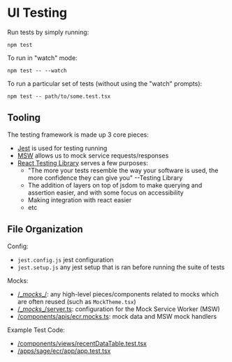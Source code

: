 # UI Testing

Run tests by simply running:

```
npm test
```

To run in "watch" mode:

```
npm test -- --watch
```

To run a particular set of tests (without using the "watch" prompts):

```
npm test -- path/to/some.test.tsx
```

## Tooling

The testing framework is made up 3 core pieces:

- [Jest](https://jestjs.io/) is used for testing running
- [MSW](https://mswjs.io/) allows us to mock service requests/responses
- [React Testing Library](https://testing-library.com/docs/react-testing-library/intro) serves a few purposes:
  * "The more your tests resemble the way your software is used, the more confidence they can give you" --Testing Library
  * The addition of layers on top of jsdom to make querying and assertion easier, and with some focus on accessibility
  * Making integration with react easier
  * etc


## File Organization

Config:

* `jest.config.js` jest configuration
* `jest.setup.js` any jest setup that is ran before running the suite of tests

Mocks:

* [/\__mocks__/](../__mocks__/): any high-level pieces/components related to mocks which are often reused (such as `MockTheme.tsx`)
* [/\__mocks__/server.ts](/__mocks__/server.ts): configuration for the Mock Service Worker (MSW)
* [/components/apis/ecr.mocks.ts](/components/apis/ecr.mocks.ts): mock data and MSW mock handlers

Example Test Code:

* [/components/views/recentDataTable.test.tsx](/components/views/recentDataTable.test.tsx)
* [/apps/sage/ecr/app/app.test.tsx](/apps/sage/ecr/app/app.test.tsx)

